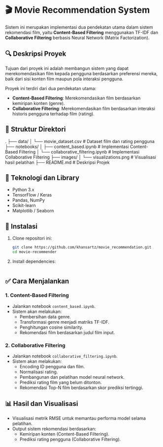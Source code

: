 # 🎬 Movie Recommendation System

Sistem ini merupakan implementasi dua pendekatan utama dalam sistem rekomendasi film, yaitu **Content-Based Filtering** menggunakan TF-IDF dan **Collaborative Filtering** berbasis Neural Network (Matrix Factorization).

## 🔍 Deskripsi Proyek

Tujuan dari proyek ini adalah membangun sistem yang dapat merekomendasikan film kepada pengguna berdasarkan preferensi mereka, baik dari sisi konten film maupun pola interaksi pengguna.

Proyek ini terdiri dari dua pendekatan utama:
- **Content-Based Filtering**: Merekomendasikan film berdasarkan kemiripan konten (genre).
- **Collaborative Filtering**: Merekomendasikan film berdasarkan interaksi historis pengguna terhadap film (rating).

## 📁 Struktur Direktori
.
├── data/
│   └── movie_dataset.csv               # Dataset film dan rating pengguna
├── notebooks/
│   ├── content_based.ipynb             # Implementasi Content-Based Filtering
│   └── collaborative_filtering.ipynb   # Implementasi Collaborative Filtering
├── images/
│   └── visualizations.png              # Visualisasi hasil pelatihan
├── README.md                           # Deskripsi Projek

## 🧰 Teknologi dan Library

- Python 3.x
- TensorFlow / Keras
- Pandas, NumPy
- Scikit-learn
- Matplotlib / Seaborn

## 🔧 Instalasi

1. Clone repositori ini:
   ```bash
   git clone https://github.com/khansartz/movie_recommendation.git
   cd movie-recommender

2. Install dependencies:
    ``` pip install -r requirements.txt

## ✅ Cara Menjalankan

### 1. Content-Based Filtering
- Jalankan notebook `content_based.ipynb`.
- Sistem akan melakukan:
  - Pembersihan data genre.
  - Transformasi genre menjadi matriks TF-IDF.
  - Penghitungan cosine similarity.
  - Rekomendasi film berdasarkan judul film input.

### 2. Collaborative Filtering
- Jalankan notebook `collaborative_filtering.ipynb`.
- Sistem akan melakukan:
  - Encoding ID pengguna dan film.
  - Normalisasi rating.
  - Pembangunan dan pelatihan model neural network.
  - Prediksi rating film yang belum ditonton.
  - Rekomendasi Top-N film berdasarkan skor prediksi tertinggi.

## 📊 Hasil dan Visualisasi
- Visualisasi metrik RMSE untuk memantau performa model selama pelatihan.
- Output sistem rekomendasi berdasarkan:
  - Kemiripan konten (Content-Based Filtering).
  - Prediksi rating pengguna (Collaborative Filtering).